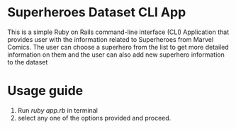 # Superheroes Dataset CLI App
This is a simple Ruby on Rails command-line interface (CLI) Application that provides user with the information related to Superheroes from Marvel Comics. The user can choose a superhero from the list to get more detailed information on them and the user can also add new superhero information to the dataset

# Usage guide
1. Run *ruby app.rb* in terminal
2. select any one of the options provided and proceed.
